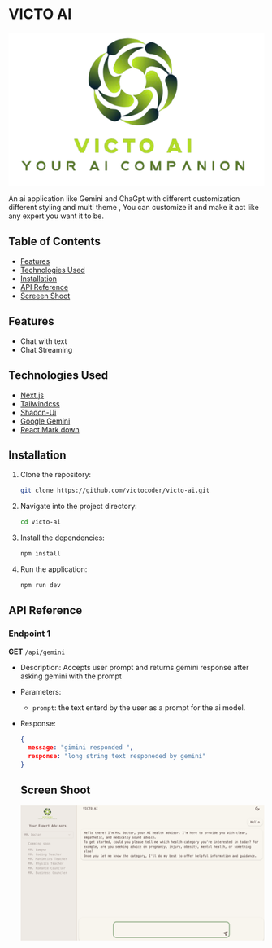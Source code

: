 # VICTO AI

![Project Logo](./public/logo.png)

An ai application like Gemini and ChaGpt with different customization different styling and multi theme , You can customize it and make it  act like any expert you want it to be.

## Table of Contents

- [Features](#features)
- [Technologies Used](#technologies-used)
- [Installation](#installation)
- [API Reference](#api-reference)
- [Screeen Shoot](#api-reference)

## Features

- Chat with text
- Chat Streaming

## Technologies Used

- [Next.js](https://nextjs.org/)
- [Tailwindcss](https://tailwindcss.com/)
- [Shadcn-Ui](https://ui.shadcn.com/)
- [Google Gemini ](https://ai.google.dev/gemini-api/docs/text-generation)
- [React Mark down](https://www.npmjs.com/package/react-markdown)

## Installation

1. Clone the repository:
   ```bash
   git clone https://github.com/victocoder/victo-ai.git
   ```
2. Navigate into the project directory:
   ```bash
   cd victo-ai
   ```
3. Install the dependencies:
   ```bash
   npm install
   ```
4. Run the application:
   ```bash
   npm run dev
   ```

## API Reference

### Endpoint 1

**GET** `/api/gemini`

- Description: Accepts user prompt and returns gemini response after asking gemini with the prompt
- Parameters: 
  - `prompt`: the text enterd by the user as a prompt for the ai model.
- Response: 
  ```json
  {
    message: "gimini responded ",
    response: "long string text responeded by gemini"
  }
  ```

  ## Screen Shoot

  ![Screenshot 1](./public/screenshoot/screenshoot1.png)